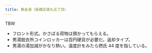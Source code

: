 ```yaml
---
title: 黄金湯（板橋区徳丸五丁目）
---
```


TBW

* フロント形式。かさばる荷物は預かってもらえる。
* 男湯脱衣所コインロッカーは百円硬貨が必要だ。返却タイプ。
* 男湯の湯加減がかなり熱い。温度計をみたら摂氏 44 度を指している。
